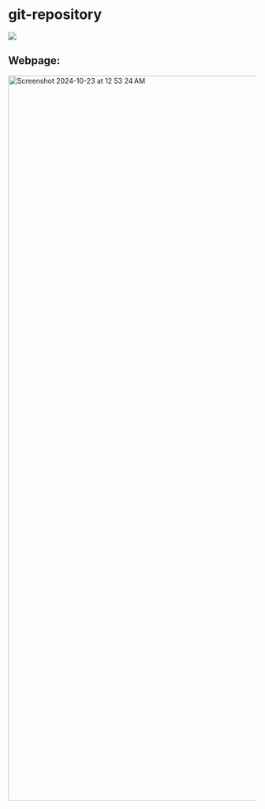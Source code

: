 # git-repository
<img src="https://img.shields.io/badge/License-MIT-green.svg" href="https://opensource.org/licenses/MIT" /> 


## Webpage:
<img width="1470" alt="Screenshot 2024-10-23 at 12 53 24 AM" src="https://github.com/user-attachments/assets/ecd69016-fe4a-4682-bbe5-aeab952e46c3"/>
